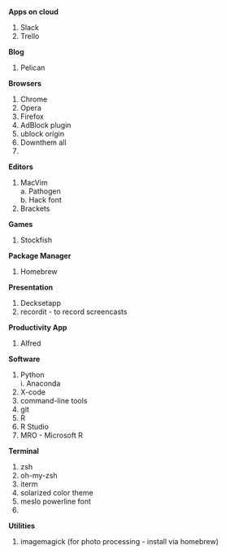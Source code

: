**Apps on cloud**

1. Slack
2. Trello

**Blog**

1. Pelican

**Browsers**

1. Chrome
2. Opera
3. Firefox
4. AdBlock plugin
5. ublock origin
6. Downthem all
7. 

**Editors**

1. MacVim  
    a. Pathogen  
    b. Hack font
2. Brackets

**Games**

1. Stockfish


**Package Manager**

1. Homebrew

**Presentation**

1. Decksetapp
2. recordit - to record screencasts

**Productivity App**

1. Alfred

**Software**

1. Python  
    i. Anaconda
2. X-code
3. command-line tools
4. git
5. R
6. R Studio
7. MRO - Microsoft R


**Terminal**

1. zsh
2. oh-my-zsh
3. iterm
4. solarized color theme
5. meslo powerline font
6. 

**Utilities**

1. imagemagick (for photo processing - install via homebrew)
